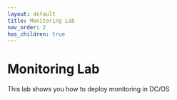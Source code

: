 ```yaml
---
layout: default
title: Monitoring Lab
nav_order: 2
has_children: true
---
```


# Monitoring Lab
This lab shows you how to deploy monitoring in DC/OS
